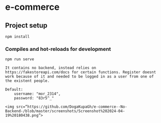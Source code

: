 # e-commerce

## Project setup
```
npm install
```

### Compiles and hot-reloads for development
```
npm run serve

It contains no backend, instead relies on https://fakestoreapi.com/docs for certain functions. Register doesnt work because of it and needed to be logged in as a user from one of the existent people. 

Default:
    username: "mor_2314",
    password: "83r5^_"

<img src=“https://github.com/DogaKupaGh/e-commerce--No-Backend-/blob/master/screenshots/Screenshot%202024-04-19%20180438.png”>

